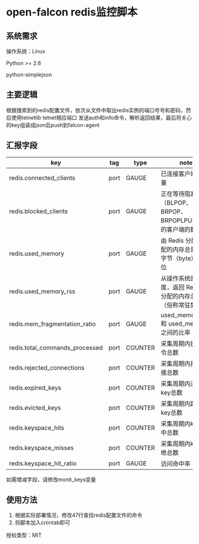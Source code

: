 open-falcon redis监控脚本
================================

系统需求
--------------------------------
操作系统：Linux

Python >= 2.6

python-simplejson

主要逻辑
--------------------------------
根据搜索到的redis配置文件，依次从文件中取出redis实例的端口号号和密码，然后使用telnetlib telnet相应端口
发送auth和info命令，解析返回结果，最后将关心的key组装成json后push到falcon-agent

汇报字段
--------------------------------
| key |  tag | type | note |
|-----|------|------|------|
|redis.connected_clients|port|GAUGE|已连接客户端的数量|
|redis.blocked_clients|port|GAUGE|正在等待阻塞命令（BLPOP、BRPOP、BRPOPLPUSH）的客户端的数量|
|redis.used_memory|port|GAUGE|由 Redis 分配器分配的内存总量，以字节（byte）为单位|
|redis.used_memory_rss|port|GAUGE| 从操作系统的角度，返回 Redis 已分配的内存总量（俗称常驻集大小）|
|redis.mem_fragmentation_ratio|port|GAUGE|used_memory_rss 和 used_memory 之间的比率|
|redis.total_commands_processed|port|COUNTER|采集周期内执行命令总数|
|redis.rejected_connections|port|COUNTER|采集周期内拒绝连接总数|
|redis.expired_keys|port|COUNTER|采集周期内过期key总数|
|redis.evicted_keys|port|COUNTER|采集周期内踢出key总数|
|redis.keyspace_hits|port|COUNTER|采集周期内key命中总数|
|redis.keyspace_misses|port|COUNTER|采集周期内key拒绝总数|
|redis.keyspace_hit_ratio|port|GAUGE|访问命中率|

如需增减字段，请修改monit_keys变量

使用方法
--------------------------------
1. 根据实际部署情况，修改47行查找redis配置文件的命令
2. 将脚本加入crontab即可


授权类型：MIT
